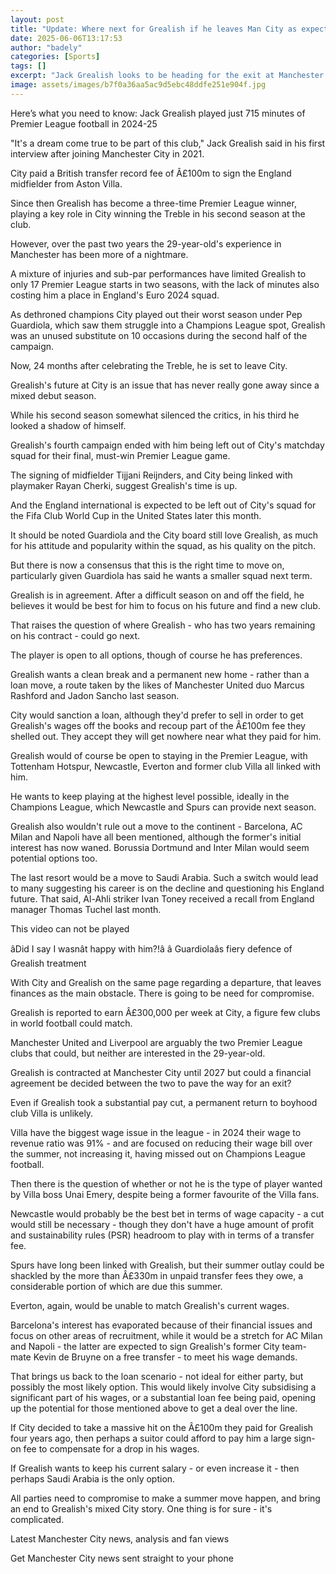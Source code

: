```yaml
---
layout: post
title: "Update: Where next for Grealish if he leaves Man City as expected?"
date: 2025-06-06T13:17:53
author: "badely"
categories: [Sports]
tags: []
excerpt: "Jack Grealish looks to be heading for the exit at Manchester City, but his next destination is far from clear."
image: assets/images/b7f0a36aa5ac9d5ebc48ddfe251e904f.jpg
---
```


Here’s what you need to know: Jack Grealish played just 715 minutes of Premier League football in 2024-25

"It's a dream come true to be part of this club," Jack Grealish said in his first interview after joining Manchester City in 2021.

City paid a British transfer record fee of Â£100m to sign the England midfielder from Aston Villa.

Since then Grealish has become a three-time Premier League winner, playing a key role in City winning the Treble in his second season at the club.

However, over the past two years the 29-year-old's experience in Manchester has been more of a nightmare.

A mixture of injuries and sub-par performances have limited Grealish to only 17 Premier League starts in two seasons, with the lack of minutes also costing him a place in England's Euro 2024 squad.

As dethroned champions City played out their worst season under Pep Guardiola, which saw them struggle into a Champions League spot, Grealish was an unused substitute on 10 occasions during the second half of the campaign.

Now, 24 months after celebrating the Treble, he is set to leave City.

Grealish's future at City is an issue that has never really gone away since a mixed debut season.

While his second season somewhat silenced the critics, in his third he looked a shadow of himself.

Grealish's fourth campaign ended with him being left out of City's matchday squad for their final, must-win Premier League game.

The signing of midfielder Tijjani Reijnders, and City being linked with playmaker Rayan Cherki, suggest Grealish's time is up.

And the England international is expected to be left out of City's squad for the Fifa Club World Cup in the United States later this month.

It should be noted Guardiola and the City board still love Grealish, as much for his attitude and popularity within the squad, as his quality on the pitch.

But there is now a consensus that this is the right time to move on, particularly given Guardiola has said he wants a smaller squad next term.

Grealish is in agreement. After a difficult season on and off the field, he believes it would be best for him to focus on his future and find a new club.

That raises the question of where Grealish - who has two years remaining on his contract - could go next.

The player is open to all options, though of course he has preferences.

Grealish wants a clean break and a permanent new home - rather than a loan move, a route taken by the likes of Manchester United duo Marcus Rashford and Jadon Sancho last season.

City would sanction a loan, although they'd prefer to sell in order to get Grealish's wages off the books and recoup part of the Â£100m fee they shelled out. They accept they will get nowhere near what they paid for him.

Grealish would of course be open to staying in the Premier League, with Tottenham Hotspur, Newcastle, Everton and former club Villa all linked with him.

He wants to keep playing at the highest level possible, ideally in the Champions League, which Newcastle and Spurs can provide next season.

Grealish also wouldn't rule out a move to the continent - Barcelona, AC Milan and Napoli have all been mentioned, although the former's initial interest has now waned. Borussia Dortmund and Inter Milan would seem potential options too.

The last resort would be a move to Saudi Arabia. Such a switch would lead to many suggesting his career is on the decline and questioning his England future. That said, Al-Ahli striker Ivan Toney received a recall from England manager Thomas Tuchel last month.

This video can not be played

âDid I say I wasnât happy with him?!â â Guardiolaâs fiery defence of Grealish treatment

With City and Grealish on the same page regarding a departure, that leaves finances as the main obstacle. There is going to be need for compromise.

Grealish is reported to earn Â£300,000 per week at City, a figure few clubs in world football could match.

Manchester United and Liverpool are arguably the two Premier League clubs that could, but neither are interested in the 29-year-old.

Grealish is contracted at Manchester City until 2027 but could a financial agreement be decided between the two to pave the way for an exit?

Even if Grealish took a substantial pay cut, a permanent return to boyhood club Villa is unlikely.

Villa have the biggest wage issue in the league - in 2024 their wage to revenue ratio was 91% - and are focused on reducing their wage bill over the summer, not increasing it, having missed out on Champions League football.

Then there is the question of whether or not he is the type of player wanted by Villa boss Unai Emery, despite being a former favourite of the Villa fans.

Newcastle would probably be the best bet in terms of wage capacity - a cut would still be necessary - though they don't have a huge amount of profit and sustainability rules (PSR) headroom to play with in terms of a transfer fee.

Spurs have long been linked with Grealish, but their summer outlay could be shackled by the more than Â£330m in unpaid transfer fees they owe, a considerable portion of which are due this summer.

Everton, again, would be unable to match Grealish's current wages.

Barcelona's interest has evaporated because of their financial issues and focus on other areas of recruitment, while it would be a stretch for AC Milan and Napoli - the latter are expected to sign Grealish's former City team-mate Kevin de Bruyne on a free transfer - to meet his wage demands.

That brings us back to the loan scenario - not ideal for either party, but possibly the most likely option. This would likely involve City subsidising a significant part of his wages, or a substantial loan fee being paid, opening up the potential for those mentioned above to get a deal over the line.

If City decided to take a massive hit on the Â£100m they paid for Grealish four years ago, then perhaps a suitor could afford to pay him a large sign-on fee to compensate for a drop in his wages.

If Grealish wants to keep his current salary - or even increase it - then perhaps Saudi Arabia is the only option.

All parties need to compromise to make a summer move happen, and bring an end to Grealish's mixed City story. One thing is for sure - it's complicated.

Latest Manchester City news, analysis and fan views

Get Manchester City news sent straight to your phone

